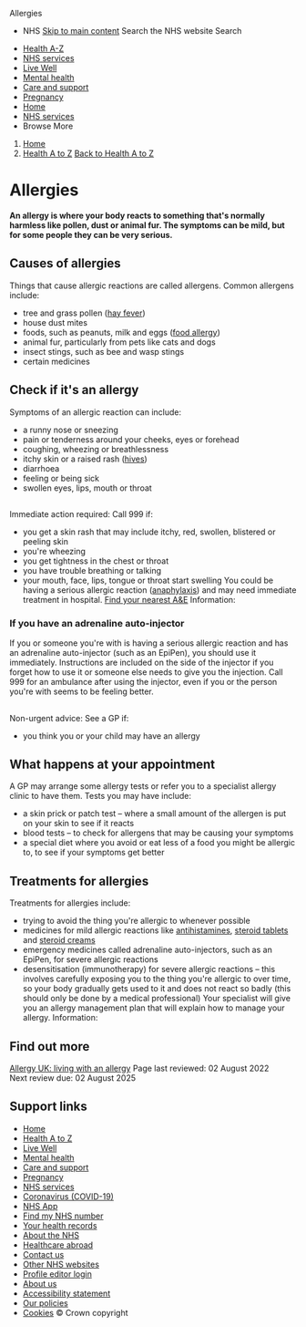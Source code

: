
Allergies
 - NHS
[Skip to main content](#maincontent)
Search the NHS website
Search
* [Health A-Z](/conditions/)
* [NHS services](/nhs-services/)
* [Live Well](/live-well/)
* [Mental health](/mental-health/)
* [Care and support](/conditions/social-care-and-support-guide/)
* [Pregnancy](/pregnancy/)
* [Home](/)
* [NHS services](/nhs-services/)
* Browse
 More
1. [Home](/)
2. [Health A to Z](/conditions/)
[Back to 
 Health A to Z](/conditions/) 
# Allergies
**An allergy is where your body reacts to something that's normally harmless like pollen, dust or animal fur. The symptoms can be mild, but for some people they can be very serious.**
## Causes of allergies
Things that cause allergic reactions are called allergens.
Common allergens include:
* tree and grass pollen ([hay fever](/conditions/hay-fever/))
* house dust mites
* foods, such as peanuts, milk and eggs ([food allergy](/conditions/food-allergy/))
* animal fur, particularly from pets like cats and dogs
* insect stings, such as bee and wasp stings
* certain medicines
## Check if it's an allergy
Symptoms of an allergic reaction can include:
* a runny nose or sneezing
* pain or tenderness around your cheeks, eyes or forehead
* coughing, wheezing or breathlessness
* itchy skin or a raised rash ([hives](/conditions/hives/))
* diarrhoea
* feeling or being sick
* swollen eyes, lips, mouth or throat
## 
Immediate action required: Call 999 if:
* you get a skin rash that may include itchy, red, swollen, blistered or peeling skin
* you're wheezing
* you get tightness in the chest or throat
* you have trouble breathing or talking
* your mouth, face, lips, tongue or throat start swelling
You could be having a serious allergic reaction ([anaphylaxis](/conditions/anaphylaxis/)) and may need immediate treatment in hospital.
[Find your nearest A&E](https://www.nhs.uk/service-search/other-services/Accident-and-emergency-services/LocationSearch/428)
Information: 
### If you have an adrenaline auto-injector
If you or someone you're with is having a serious allergic reaction and has an adrenaline auto-injector (such as an EpiPen), you should use it immediately.
Instructions are included on the side of the injector if you forget how to use it or someone else needs to give you the injection.
Call 999 for an ambulance after using the injector, even if you or the person you're with seems to be feeling better.
## 
Non-urgent advice: See a GP if:
* you think you or your child may have an allergy
## What happens at your appointment
A GP may arrange some allergy tests or refer you to a specialist allergy clinic to have them.
Tests you may have include:
* a skin prick or patch test – where a small amount of the allergen is put on your skin to see if it reacts
* blood tests – to check for allergens that may be causing your symptoms
* a special diet where you avoid or eat less of a food you might be allergic to, to see if your symptoms get better
## Treatments for allergies
Treatments for allergies include:
* trying to avoid the thing you're allergic to whenever possible
* medicines for mild allergic reactions like [antihistamines](/conditions/antihistamines/), [steroid tablets](/conditions/steroid-tablets/) and [steroid creams](/conditions/topical-steroids/)
* emergency medicines called adrenaline auto-injectors, such as an EpiPen, for severe allergic reactions
* desensitisation (immunotherapy) for severe allergic reactions – this involves carefully exposing you to the thing you're allergic to over time, so your body gradually gets used to it and does not react so badly (this should only be done by a medical professional)
Your specialist will give you an allergy management plan that will explain how to manage your allergy.
Information: 
## Find out more
[Allergy UK: living with an allergy](https://www.allergyuk.org/living-with-an-allergy/)
 Page last reviewed: 02 August 2022  
 Next review due: 02 August 2025
 
## Support links
* [Home](/)
* [Health A to Z](/conditions/)
* [Live Well](/live-well/)
* [Mental health](/mental-health/)
* [Care and support](/conditions/social-care-and-support-guide/)
* [Pregnancy](/pregnancy/)
* [NHS services](/nhs-services/)
* [Coronavirus (COVID-19)](/conditions/coronavirus-covid-19/)
* [NHS App](/nhs-app/)
* [Find my NHS number](/nhs-services/online-services/find-nhs-number/)
* [Your health records](/using-the-nhs/about-the-nhs/your-health-records/)
* [About the NHS](/using-the-nhs/about-the-nhs/)
* [Healthcare abroad](/using-the-nhs/healthcare-abroad/apply-for-a-free-uk-global-health-insurance-card-ghic/)
* [Contact us](/contact-us/)
* [Other NHS websites](/nhs-sites/)
* [Profile editor login](/our-policies/profile-editor-login/)
* [About us](/about-us/)
* [Accessibility statement](/accessibility-statement/)
* [Our policies](/our-policies/)
* [Cookies](/our-policies/cookies-policy/)
© Crown copyright

